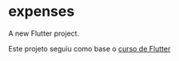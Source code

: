 # expenses

A new Flutter project.

Este projeto seguiu como base o [curso de Flutter](https://www.udemy.com/course/curso-flutter/)